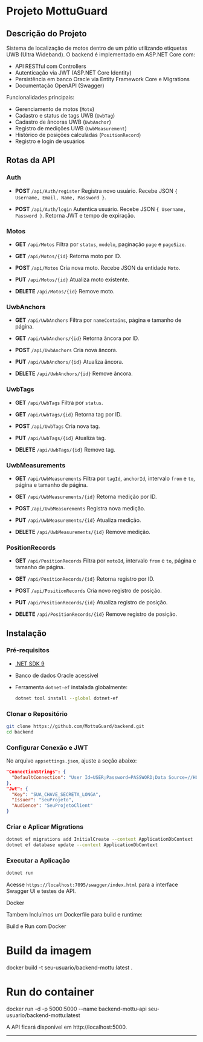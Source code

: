 # Projeto MottuGuard

## Descrição do Projeto

Sistema de localização de motos dentro de um pátio utilizando etiquetas UWB (Ultra Wideband). O backend é implementado em ASP.NET Core com:

* API RESTful com Controllers
* Autenticação via JWT (ASP.NET Core Identity)
* Persistência em banco Oracle via Entity Framework Core e Migrations
* Documentação OpenAPI (Swagger)

Funcionalidades principais:

* Gerenciamento de motos (`Moto`)
* Cadastro e status de tags UWB (`UwbTag`)
* Cadastro de âncoras UWB (`UwbAnchor`)
* Registro de medições UWB (`UwbMeasurement`)
* Histórico de posições calculadas (`PositionRecord`)
* Registro e login de usuários

## Rotas da API

### Auth

* **POST** `/api/Auth/register`
  Registra novo usuário. Recebe JSON `{ Username, Email, Name, Password }`.

* **POST** `/api/Auth/login`
  Autentica usuário. Recebe JSON `{ Username, Password }`. Retorna JWT e tempo de expiração.

### Motos

* **GET** `/api/Motos`
  Filtra por `status`, `modelo`, paginação `page` e `pageSize`.

* **GET** `/api/Motos/{id}`
  Retorna moto por ID.

* **POST** `/api/Motos`
  Cria nova moto. Recebe JSON da entidade `Moto`.

* **PUT** `/api/Motos/{id}`
  Atualiza moto existente.

* **DELETE** `/api/Motos/{id}`
  Remove moto.

### UwbAnchors

* **GET** `/api/UwbAnchors`
  Filtra por `nameContains`, página e tamanho de página.

* **GET** `/api/UwbAnchors/{id}`
  Retorna âncora por ID.

* **POST** `/api/UwbAnchors`
  Cria nova âncora.

* **PUT** `/api/UwbAnchors/{id}`
  Atualiza âncora.

* **DELETE** `/api/UwbAnchors/{id}`
  Remove âncora.

### UwbTags

* **GET** `/api/UwbTags`
  Filtra por `status`.

* **GET** `/api/UwbTags/{id}`
  Retorna tag por ID.

* **POST** `/api/UwbTags`
  Cria nova tag.

* **PUT** `/api/UwbTags/{id}`
  Atualiza tag.

* **DELETE** `/api/UwbTags/{id}`
  Remove tag.

### UwbMeasurements

* **GET** `/api/UwbMeasurements`
  Filtra por `tagId`, `anchorId`, intervalo `from` e `to`, página e tamanho de página.

* **GET** `/api/UwbMeasurements/{id}`
  Retorna medição por ID.

* **POST** `/api/UwbMeasurements`
  Registra nova medição.

* **PUT** `/api/UwbMeasurements/{id}`
  Atualiza medição.

* **DELETE** `/api/UwbMeasurements/{id}`
  Remove medição.

### PositionRecords

* **GET** `/api/PositionRecords`
  Filtra por `motoId`, intervalo `from` e `to`, página e tamanho de página.

* **GET** `/api/PositionRecords/{id}`
  Retorna registro por ID.

* **POST** `/api/PositionRecords`
  Cria novo registro de posição.

* **PUT** `/api/PositionRecords/{id}`
  Atualiza registro de posição.

* **DELETE** `/api/PositionRecords/{id}`
  Remove registro de posição.

## Instalação

### Pré-requisitos

* [.NET SDK 9](https://dotnet.microsoft.com/download)
* Banco de dados Oracle acessível
* Ferramenta `dotnet-ef` instalada globalmente:

  ```bash
  dotnet tool install --global dotnet-ef
  ```

### Clonar o Repositório

```bash
git clone https://github.com/MottuGuard/backend.git
cd backend
```

### Configurar Conexão e JWT

No arquivo `appsettings.json`, ajuste a seção abaixo:

```json
"ConnectionStrings": {
  "DefaultConnection": "User Id=USER;Password=PASSWORD;Data Source=//HOST:PORT/SERVICE"
},
"Jwt": {
  "Key": "SUA_CHAVE_SECRETA_LONGA",
  "Issuer": "SeuProjeto",
  "Audience": "SeuProjetoClient"
}
```

### Criar e Aplicar Migrations

```bash
dotnet ef migrations add InitialCreate --context ApplicationDbContext
dotnet ef database update --context ApplicationDbContext
```

### Executar a Aplicação

```bash
dotnet run
```
Acesse `https://localhost:7095/swagger/index.html` para a interface Swagger UI e testes de API.


Docker

Tambem Incluímos um Dockerfile para build e runtime:

Build e Run com Docker

# Build da imagem
docker build -t seu-usuario/backend-mottu:latest .

# Run do container
docker run -d -p 5000:5000 --name backend-mottu-api seu-usuario/backend-mottu:latest

A API ficará disponível em http://localhost:5000.

---

